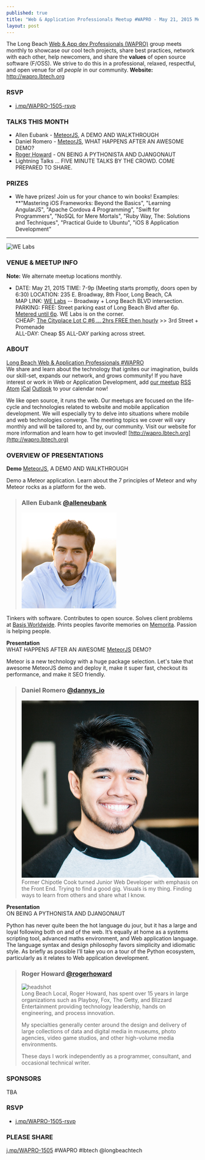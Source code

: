 ```yaml
---
published: true
title: "Web & Application Professionals Meetup #WAPRO - May 21, 2015 Meetup"
layout: post
---
```


The Long Beach [Web & App dev Professionals (WAPRO)](http://wapro.lbtech.org) group meets monthly to showcase our cool tech projects, share best practices, network with each other, help newcomers, and share the **values** of open source software (F/OSS).  We strive to do this in a professional, relaxed, respectful, and open venue for _all people_ in our community.  **Website:** http://wapro.lbtech.org

### RSVP

- [j.mp/WAPRO-1505-rsvp](http://j.mp/WAPRO-1505-rsvp)

### TALKS THIS MONTH  
- Allen Eubank - [MeteorJS](http://meteor.com), A DEMO AND WALKTHROUGH
- Daniel Romero - [MeteorJS](http://meteor.com), WHAT HAPPENS AFTER AN AWESOME DEMO?
- [Roger Howard](https://twitter.com/rogerhoward) - ON BEING A PYTHONISTA AND DJANGONAUT
- Lightning Talks ... FIVE MINUTE TALKS BY THE CROWD.  COME PREPARED TO SHARE.  

### PRIZES

- We have prizes!  Join us for your chance to win books!  Examples: **"Mastering iOS Frameworks: Beyond the Basics", "Learning AngularJS", "Apache Cordova 4 Programming", "Swift for Programmers", "NoSQL for Mere Mortals", "Ruby Way, The: Solutions and Techniques", "Practical Guide to Ubuntu", "iOS 8 Application Development"



--------

![WE Labs](http://i.imgur.com/vpr167t.jpg?delhash=xBpk70Sgvmr8ZCF)


### VENUE & MEETUP INFO  
**Note:** We alternate meetup locations monthly.  
- DATE:  May 21, 2015
TIME: 7-9p  (Meeting starts promptly, doors open by 6:30)
LOCATION:  235 E. Broadway, 8th Floor, Long Beach, CA  
MAP LINK: [WE Labs](http://www.welabs.us/contact) -- Broadway + Long Beach BLVD intersection.  
PARKING:
FREE: Street parking east of Long Beach Blvd after 6p.  [Metered until 6p](http://www.downtownlongbeach.org/parking).  WE Labs is on the corner.  
CHEAP: [The Cityplace Lot C #6 ... 2hrs FREE then hourly](https://www.google.com/maps/d/viewer?mid=z-je1exzTCd4.koH8EDyrfmPg&msa=0&ie=UTF8&t=m&ll=33.76923,-118.189459&spn=0.01427,0.038581&z=15&source=embed) >> 3rd Street + Promenade  
ALL-DAY: Cheap $5 ALL-DAY parking across street.  




### ABOUT  
[Long Beach Web & Application Professionals #WAPRO](http://wapro.lbtech.org)  
We share and learn about the technology that ignites our imagination, builds our skill-set, expands our network, and grows community!  If you have interest or work in Web or Application Development, add [our meetup](http://www.meetup.com/lbtech/events/) [RSS](http://www.meetup.com/lbtech/events/rss/) [Atom](http://www.meetup.com/lbtech/events/atom/) [iCal](webcal://www.meetup.com/lbtech/events/ical/) [Outlook](http://www.meetup.com/lbtech/events/ical/) to your calendar now!

We like open source, it runs the web.  Our meetups are focused on the life-cycle and technologies related to website and mobile application development.  We will especially try to delve into situations where mobile and web technologies converge.  The meeting topics we cover will vary monthly and will be tailored to, and by, our community.  Visit our website for more information and learn how to get invovled!  [http://wapro.lbtech.org](http://wapro.lbtech.org)

### OVERVIEW OF PRESENTATIONS

**Demo**
[MeteorJS](http://meteor.com), A DEMO AND WALKTHROUGH  

Demo a Meteor application. Learn about the 7 principles of Meteor and why Meteor rocks as a platform for the web.

> ### Allen Eubank [@alleneubank](http://twitter.com/alleneubank)  
> <img src="/images/people/allen-eubank.jpg" alt="Allen Eubank" class="headshot">
Tinkers with software. Contributes to open source. Solves client problems at [Basis Worldwide](http://basisworldwide.com). Prints peoples favorite memories on [Memorita](http://memorita.com). Passion is helping people.  

**Presentation**  
WHAT HAPPENS AFTER AN AWESOME [MeteorJS](http://meteor.com) DEMO?  

Meteor is a new technology with a huge package selection. Let's take that awesome MeteorJS demo and deploy it, make it super fast, checkout its performance, and make it SEO friendly.

> ### Daniel Romero [@dannys_io](TWITTER)  
> <img src="/images/people/Danny-Romero.jpg" alt="Daniel Romero" class="headshot">
> Former Chipotle Cook turned Junior Web Developer with emphasis on the Front End. Trying to find a good gig. Visuals is my thing. Finding ways to learn from others and share what I know.  

**Presentation**  
ON BEING A PYTHONISTA AND DJANGONAUT  

Python has never quite been the hot language du jour, but it has a large and loyal following both on and of the web. It’s equally at home as a systems scripting tool, advanced maths environment, and Web application language. The language syntax and design philosophy favors simplicity and idiomatic style. As briefly as possible I’ll take you on a tour of the Python ecosystem, particularly as it relates to Web application development.

> ### Roger Howard [@rogerhoward](http://twitter.com/rogerhoward)
> <div class="headshot"><img src="http://wapro.lbtech.org/images/people/roger-howard.jpg" alt="headshot"></div>
> Long Beach Local, Roger Howard, has spent over 15 years in large organizations such as Playboy, Fox, The Getty, and Blizzard Entertainment providing technology leadership, hands on engineering, and process innovation.
>
> My specialties generally center around the design and delivery of large collections of data and digital media in museums, photo agencies, video game studios, and other high-volume media environments.
>
> These days I work independently as a programmer, consultant, and occasional technical writer.



### SPONSORS  

TBA

### RSVP  

- [j.mp/WAPRO-1505-rsvp](http://j.mp/WAPRO-1505-rsvp)

### PLEASE SHARE  

[j.mp/WAPRO-1505](http://j.mp/WAPRO-1505)  #WAPRO #lbtech @longbeachtech

